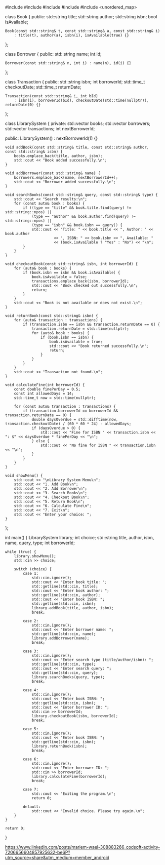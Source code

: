 #include <iostream>
#include <vector>
#include <string>
#include <ctime>
#include <unordered_map>

class Book {
public:
    std::string title;
    std::string author;
    std::string isbn;
    bool isAvailable;

    Book(const std::string& t, const std::string& a, const std::string& i)
        : title(t), author(a), isbn(i), isAvailable(true) {}
};

class Borrower {
public:
    std::string name;
    int id;

    Borrower(const std::string& n, int i) : name(n), id(i) {}
};

class Transaction {
public:
    std::string isbn;
    int borrowerId;
    std::time_t checkoutDate;
    std::time_t returnDate;

    Transaction(const std::string& i, int bId)
        : isbn(i), borrowerId(bId), checkoutDate(std::time(nullptr)), returnDate(0) {}
};

class LibrarySystem {
private:
    std::vector<Book> books;
    std::vector<Borrower> borrowers;
    std::vector<Transaction> transactions;
    int nextBorrowerId;

public:
    LibrarySystem() : nextBorrowerId(1) {}

    void addBook(const std::string& title, const std::string& author, const std::string& isbn) {
        books.emplace_back(title, author, isbn);
        std::cout << "Book added successfully.\n";
    }

    void addBorrower(const std::string& name) {
        borrowers.emplace_back(name, nextBorrowerId++);
        std::cout << "Borrower added successfully.\n";
    }

    void searchBooks(const std::string& query, const std::string& type) {
        std::cout << "Search results:\n";
        for (const auto& book : books) {
            if ((type == "title" && book.title.find(query) != std::string::npos) ||
                (type == "author" && book.author.find(query) != std::string::npos) ||
                (type == "isbn" && book.isbn == query)) {
                std::cout << "Title: " << book.title << ", Author: " << book.author
                          << ", ISBN: " << book.isbn << ", Available: "
                          << (book.isAvailable ? "Yes" : "No") << "\n";
            }
        }
    }

    void checkoutBook(const std::string& isbn, int borrowerId) {
        for (auto& book : books) {
            if (book.isbn == isbn && book.isAvailable) {
                book.isAvailable = false;
                transactions.emplace_back(isbn, borrowerId);
                std::cout << "Book checked out successfully.\n";
                return;
            }
        }
        std::cout << "Book is not available or does not exist.\n";
    }

    void returnBook(const std::string& isbn) {
        for (auto& transaction : transactions) {
            if (transaction.isbn == isbn && transaction.returnDate == 0) {
                transaction.returnDate = std::time(nullptr);
                for (auto& book : books) {
                    if (book.isbn == isbn) {
                        book.isAvailable = true;
                        std::cout << "Book returned successfully.\n";
                        return;
                    }
                }
            }
        }
        std::cout << "Transaction not found.\n";
    }

    void calculateFine(int borrowerId) {
        const double finePerDay = 0.5; 
        const int allowedDays = 14; 
        std::time_t now = std::time(nullptr);

        for (const auto& transaction : transactions) {
            if (transaction.borrowerId == borrowerId && transaction.returnDate == 0) {
                double daysOverdue = std::difftime(now, transaction.checkoutDate) / (60 * 60 * 24) - allowedDays;
                if (daysOverdue > 0) {
                    std::cout << "Fine for ISBN " << transaction.isbn << ": $" << daysOverdue * finePerDay << "\n";
                } else {
                    std::cout << "No fine for ISBN " << transaction.isbn << "\n";
                }
            }
        }
    }

    void showMenu() {
        std::cout << "\nLibrary System Menu\n";
        std::cout << "1. Add Book\n";
        std::cout << "2. Add Borrower\n";
        std::cout << "3. Search Books\n";
        std::cout << "4. Checkout Book\n";
        std::cout << "5. Return Book\n";
        std::cout << "6. Calculate Fine\n";
        std::cout << "7. Exit\n";
        std::cout << "Enter your choice: ";
    }
};

int main() {
    LibrarySystem library;
    int choice;
    std::string title, author, isbn, name, query, type;
    int borrowerId;

    while (true) {
        library.showMenu();
        std::cin >> choice;

        switch (choice) {
            case 1:
                std::cin.ignore(); 
                std::cout << "Enter book title: ";
                std::getline(std::cin, title);
                std::cout << "Enter book author: ";
                std::getline(std::cin, author);
                std::cout << "Enter book ISBN: ";
                std::getline(std::cin, isbn);
                library.addBook(title, author, isbn);
                break;

            case 2:
                std::cin.ignore();
                std::cout << "Enter borrower name: ";
                std::getline(std::cin, name);
                library.addBorrower(name);
                break;

            case 3:
                std::cin.ignore();
                std::cout << "Enter search type (title/author/isbn): ";
                std::getline(std::cin, type);
                std::cout << "Enter search query: ";
                std::getline(std::cin, query);
                library.searchBooks(query, type);
                break;

            case 4:
                std::cin.ignore();
                std::cout << "Enter book ISBN: ";
                std::getline(std::cin, isbn);
                std::cout << "Enter borrower ID: ";
                std::cin >> borrowerId;
                library.checkoutBook(isbn, borrowerId);
                break;

            case 5:
                std::cin.ignore();
                std::cout << "Enter book ISBN: ";
                std::getline(std::cin, isbn);
                library.returnBook(isbn);
                break;

            case 6:
                std::cin.ignore();
                std::cout << "Enter borrower ID: ";
                std::cin >> borrowerId;
                library.calculateFine(borrowerId);
                break;

            case 7:
                std::cout << "Exiting the program.\n";
                return 0;

            default:
                std::cout << "Invalid choice. Please try again.\n";
        }
    }

    return 0;
}


https://www.linkedin.com/posts/mariem-wael-308883266_codsoft-activity-7206656604857925632-be6P?utm_source=share&utm_medium=member_android
